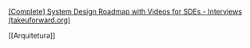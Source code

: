 [[Complete] System Design Roadmap with Videos for SDEs - Interviews (takeuforward.org)](https://takeuforward.org/system-design/complete-system-design-roadmap-with-videos-for-sdes/)

[[Arquitetura]]
